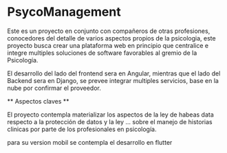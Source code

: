 # PsycoManagement
Este es un proyecto en conjunto con compañeros de otras profesiones, conocedores del detalle de varios aspectos propios de la psicologia, este proyecto busca crear una plataforma web en principio que centralice e integre multiples soluciones de software favorables al gremio de la Psicología.

El desarrollo del lado del frontend sera en Angular, mientras que el lado del Backend sera en Django, se prevee integrar multiples servicios, base en la nube por confirmar el proveedor.

** Aspectos claves **

El proyecto contempla materializar los aspectos de la ley de habeas data respecto a la protección de datos y la ley ... sobre el manejo de historias clinicas por parte de los profesionales en psicología.

para su version mobil se contempla el desarrollo en flutter
